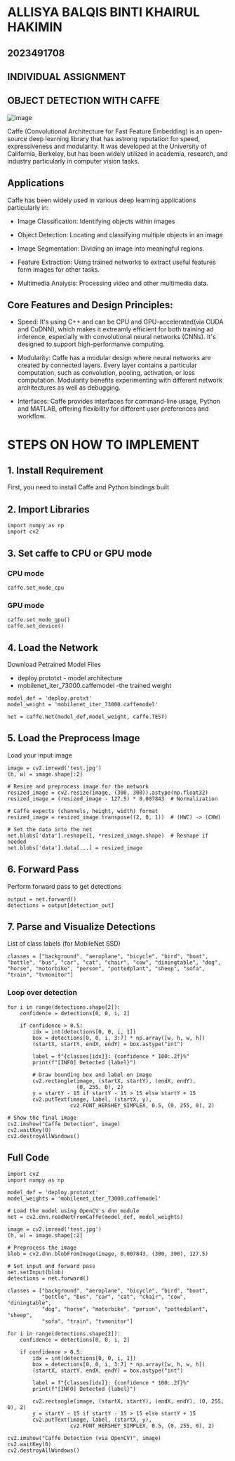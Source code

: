 # ALLISYA BALQIS BINTI KHAIRUL HAKIMIN
## 2023491708
## INDIVIDUAL ASSIGNMENT
## OBJECT DETECTION WITH CAFFE
![image](https://github.com/user-attachments/assets/aa9e59e4-2ae6-4783-bb1b-77f70dc9a1ba)


Caffe (Convolutional Architecture for Fast Feature Embedding) is an open-source deep learning library that has astrong reputation for speed, expressiveness and modularity. It was developed at the University of California, Berkeley, but has been widely utilized in academia, research, and industry particularly in computer vision tasks.

## Applications
Caffe has been widely used in various deep learning applications particularly in:
* Image Classification: Identifying objects within images
  
* Object Detection: Locating and classifying multiple objects in an image
  
* Image Segmentation: Dividing an image into meaningful regions.
  
* Feature Extraction: Using trained networks to extract useful features form images for other tasks.
  
* Multimedia Analysis: Processing video and other multimedia data.

## Core Features and Design Principles:
* Speed: It's using C++ and can be CPU and GPU-accelerated(via CUDA and CuDNN), which makes it extreamly efficient for both training ad inference, especially with convolutional neural networks (CNNs). It's designed to support high-performanve computing.

* Modularity: Caffe has a modular design where neural networks are created by connected layers. Every layer contains a particular computation, such as convolution, pooling, activation, or loss computation. Modularity benefits experimenting with different network architectures as well as debugging.

* Interfaces: Caffe provides interfaces for command-line usage, Python and MATLAB, offering flexibility for different user preferences and workflow.

# STEPS ON HOW TO IMPLEMENT

## 1. Install Requirement
First, you need to install Caffe and Python bindings built

## 2. Import Libraries
```
import numpy as np
import cv2
```

##  3. Set caffe to CPU or GPU mode
### CPU mode
``` caffe.set_mode_cpu ```

### GPU mode
```
caffe.set_mode_gpu()
caffe.set_device()
```

## 4. Load the Network
Download Petrained Model Files
* deploy.prototxt - model architecture
* mobilenet_iter_73000.caffemodel -the trained weight

```
model_def = 'deploy.protxt'
model_weight = 'mobilenet_iter_73000.caffemodel'

net = caffe.Net(model_def,model_weight, caffe.TEST)
```

## 5. Load the Preprocess Image
Load your input image
```
image = cv2.imread('test.jpg')
(h, w) = image.shape[:2]

# Resize and preprocess image for the network
resized_image = cv2.resize(image, (300, 300)).astype(np.float32)
resized_image = (resized_image - 127.5) * 0.007843  # Normalization

# Caffe expects (channels, height, width) format
resized_image = resized_image.transpose((2, 0, 1))  # (HWC) -> (CHW)

# Set the data into the net
net.blobs['data'].reshape(1, *resized_image.shape)  # Reshape if needed
net.blobs['data'].data[...] = resized_image
```

## 6. Forward Pass
Perform forward pass to get detections
```
output = net.forward()
detections = output[detection_out]
```

## 7.  Parse and Visualize Detections
List of class labels (for MobileNet SSD)
```
classes = ["background", "aeroplane", "bicycle", "bird", "boat", "bottle", "bus", "car", "cat", "chair", "cow", "diningtable", "dog", "horse", "motorbike", "person", "pottedplant", "sheep", "sofa", "train", "tvmonitor"]
```
### Loop over detection
```
for i in range(detections.shape[2]):
    confidence = detections[0, 0, i, 2]

    if confidence > 0.5:
        idx = int(detections[0, 0, i, 1])
        box = detections[0, 0, i, 3:7] * np.array([w, h, w, h])
        (startX, startY, endX, endY) = box.astype("int")

        label = f"{classes[idx]}: {confidence * 100:.2f}%"
        print(f"[INFO] Detected {label}")

        # Draw bounding box and label on image
        cv2.rectangle(image, (startX, startY), (endX, endY),
                      (0, 255, 0), 2)
        y = startY - 15 if startY - 15 > 15 else startY + 15
        cv2.putText(image, label, (startX, y),
                    cv2.FONT_HERSHEY_SIMPLEX, 0.5, (0, 255, 0), 2)

# Show the final image
cv2.imshow("Caffe Detection", image)
cv2.waitKey(0)
cv2.destroyAllWindows()
```
## Full Code
```
import cv2
import numpy as np

model_def = 'deploy.prototxt'
model_weights = 'mobilenet_iter_73000.caffemodel'

# Load the model using OpenCV's dnn module
net = cv2.dnn.readNetFromCaffe(model_def, model_weights)

image = cv2.imread('test.jpg')
(h, w) = image.shape[:2]

# Preprocess the image
blob = cv2.dnn.blobFromImage(image, 0.007843, (300, 300), 127.5)

# Set input and forward pass
net.setInput(blob)
detections = net.forward()

classes = ["background", "aeroplane", "bicycle", "bird", "boat",
           "bottle", "bus", "car", "cat", "chair", "cow", "diningtable",
           "dog", "horse", "motorbike", "person", "pottedplant", "sheep",
           "sofa", "train", "tvmonitor"]

for i in range(detections.shape[2]):
    confidence = detections[0, 0, i, 2]

    if confidence > 0.5:
        idx = int(detections[0, 0, i, 1])
        box = detections[0, 0, i, 3:7] * np.array([w, h, w, h])
        (startX, startY, endX, endY) = box.astype("int")

        label = f"{classes[idx]}: {confidence * 100:.2f}%"
        print(f"[INFO] Detected {label}")

        cv2.rectangle(image, (startX, startY), (endX, endY), (0, 255, 0), 2)
        y = startY - 15 if startY - 15 > 15 else startY + 15
        cv2.putText(image, label, (startX, y),
                    cv2.FONT_HERSHEY_SIMPLEX, 0.5, (0, 255, 0), 2)

cv2.imshow("Caffe Detection (via OpenCV)", image)
cv2.waitKey(0)
cv2.destroyAllWindows()

```
